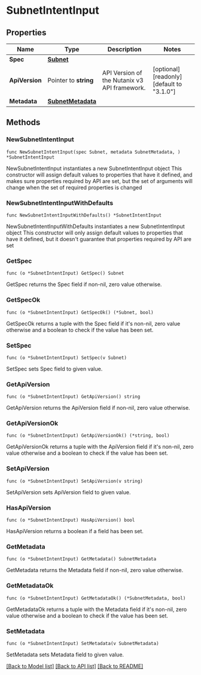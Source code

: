 # SubnetIntentInput

## Properties

Name | Type | Description | Notes
------------ | ------------- | ------------- | -------------
**Spec** | [**Subnet**](Subnet.md) |  | 
**ApiVersion** | Pointer to **string** | API Version of the Nutanix v3 API framework. | [optional] [readonly] [default to "3.1.0"]
**Metadata** | [**SubnetMetadata**](SubnetMetadata.md) |  | 

## Methods

### NewSubnetIntentInput

`func NewSubnetIntentInput(spec Subnet, metadata SubnetMetadata, ) *SubnetIntentInput`

NewSubnetIntentInput instantiates a new SubnetIntentInput object
This constructor will assign default values to properties that have it defined,
and makes sure properties required by API are set, but the set of arguments
will change when the set of required properties is changed

### NewSubnetIntentInputWithDefaults

`func NewSubnetIntentInputWithDefaults() *SubnetIntentInput`

NewSubnetIntentInputWithDefaults instantiates a new SubnetIntentInput object
This constructor will only assign default values to properties that have it defined,
but it doesn't guarantee that properties required by API are set

### GetSpec

`func (o *SubnetIntentInput) GetSpec() Subnet`

GetSpec returns the Spec field if non-nil, zero value otherwise.

### GetSpecOk

`func (o *SubnetIntentInput) GetSpecOk() (*Subnet, bool)`

GetSpecOk returns a tuple with the Spec field if it's non-nil, zero value otherwise
and a boolean to check if the value has been set.

### SetSpec

`func (o *SubnetIntentInput) SetSpec(v Subnet)`

SetSpec sets Spec field to given value.


### GetApiVersion

`func (o *SubnetIntentInput) GetApiVersion() string`

GetApiVersion returns the ApiVersion field if non-nil, zero value otherwise.

### GetApiVersionOk

`func (o *SubnetIntentInput) GetApiVersionOk() (*string, bool)`

GetApiVersionOk returns a tuple with the ApiVersion field if it's non-nil, zero value otherwise
and a boolean to check if the value has been set.

### SetApiVersion

`func (o *SubnetIntentInput) SetApiVersion(v string)`

SetApiVersion sets ApiVersion field to given value.

### HasApiVersion

`func (o *SubnetIntentInput) HasApiVersion() bool`

HasApiVersion returns a boolean if a field has been set.

### GetMetadata

`func (o *SubnetIntentInput) GetMetadata() SubnetMetadata`

GetMetadata returns the Metadata field if non-nil, zero value otherwise.

### GetMetadataOk

`func (o *SubnetIntentInput) GetMetadataOk() (*SubnetMetadata, bool)`

GetMetadataOk returns a tuple with the Metadata field if it's non-nil, zero value otherwise
and a boolean to check if the value has been set.

### SetMetadata

`func (o *SubnetIntentInput) SetMetadata(v SubnetMetadata)`

SetMetadata sets Metadata field to given value.



[[Back to Model list]](../README.md#documentation-for-models) [[Back to API list]](../README.md#documentation-for-api-endpoints) [[Back to README]](../README.md)


